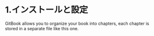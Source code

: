 # 1.インストールと設定

GitBook allows you to organize your book into chapters, each chapter is stored in a separate file like this one.
